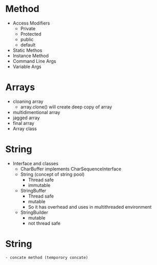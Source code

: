 # Method
- Access Modifiers
    - Private
    - Protected
    - public
    - default
- Static Methos
- Instance Method
- Command Line Args
- Variable Args

# Arrays
- cloaning array
    - array.clone() will create deep copy of array
- multidimentional array
- jagged array 
- final array
- Array class

# String
- Interface and classes
    - CharBuffer implements CharSequenceInterface
    - String (concept of string pool)
        - Thread safe
        - immutable
    - StringBuffer
        - Thread safe
        - mutable 
        - So it has overhead and uses in multithreaded environment
    - StringBuilder
        - mutable
        - not thread safe

# String 
    - concate method (temporory concate)
        

